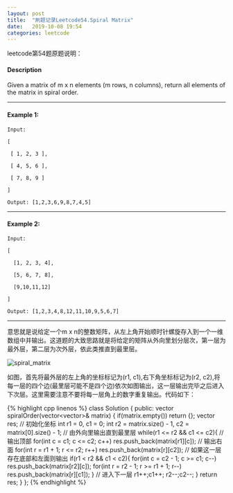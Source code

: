 ```yaml
---
layout: post
title:  "刷题记录Leetcode54.Spiral Matrix"
date:   2019-10-08 19:54
categories: leetcode
---
```

leetcode第54题原题说明：

#### Description

Given a matrix of m x n elements (m rows, n columns), return all elements of the matrix in spiral order.

----

#### Example 1:

	Input:

	[

	 [ 1, 2, 3 ],

	 [ 4, 5, 6 ],

	 [ 7, 8, 9 ]

	]

	Output: [1,2,3,6,9,8,7,4,5]

----

#### Example 2:


	Input:

	[

	  [1, 2, 3, 4],

	  [5, 6, 7, 8],

	  [9,10,11,12]

	]

	Output: [1,2,3,4,8,12,11,10,9,5,6,7]

----

意思就是说给定一个m x n的整数矩阵，从左上角开始顺时针螺旋存入到一个一维数组中并输出。这道题的大致思路就是将给定的矩阵从外向里划分层次，第一层为最外层，第二层为次外层，依此类推直到最里层。

![spiral_matrix](https://leetcode.com/problems/spiral-matrix/Figures/54_spiralmatrix.png)

如图，首先将最外层的左上角的坐标标记为(r1, c1),右下角坐标标记为(r2, c2),将每一层的四个边(最里层可能不是四个边)依次如图输出，这一层输出完毕之后进入下次层。这里需要注意不要将每一层角上的数字重复输出。代码如下：

{% highlight cpp linenos %}
class Solution {
public:
    vector<int> spiralOrder(vector<vector<int>>& matrix) {
        if(matrix.empty())
            return {};
        vector<int> res;
        // 初始化坐标
        int r1 = 0, c1 = 0;
        int r2 = matrix.size() - 1, c2 = matrix[0].size() - 1;
        // 由外向里输出直到最里层
        while(r1 <= r2 && c1 <= c2){
            // 输出顶部
            for(int c = c1; c <= c2; c++)
                res.push_back(matrix[r1][c]);
            // 输出右面
            for(int r = r1 + 1; r <= r2; r++)
                res.push_back(matrix[r][c2]);
            // 如果这一层存在底部和左面则输出
            if(r1 < r2 && c1 < c2){
                for(int c = c2 - 1; c >= c1; c--)
                    res.push_back(matrix[r2][c]);
                for(int r = r2 - 1; r >= r1 + 1; r--)
                    res.push_back(matrix[r][c1]);
            }
            // 进入下一层
            r1++;c1++;
            r2--;c2--;
        }
        return res;
    }
};
{% endhighlight %}
